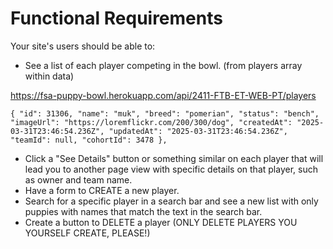 # Functional Requirements
Your site's users should be able to:

- See a list of each player competing in the bowl. (from players array within data)

https://fsa-puppy-bowl.herokuapp.com/api/2411-FTB-ET-WEB-PT/players
 
 `{
        "id": 31306,
        "name": "muk",
        "breed": "pomerian",
        "status": "bench",
        "imageUrl": "https://loremflickr.com/200/300/dog",
        "createdAt": "2025-03-31T23:46:54.236Z",
        "updatedAt": "2025-03-31T23:46:54.236Z",
        "teamId": null,
        "cohortId": 3478
      },`

- Click a "See Details" button or something similar on each player that will lead you to another page view with specific details on that player, such as owner and team name.
- Have a form to CREATE a new player.
- Search for a specific player in a search bar and see a new list with only puppies with names that match the text in the search bar.
- Create a button to DELETE a player (ONLY DELETE PLAYERS YOU YOURSELF CREATE, PLEASE!)